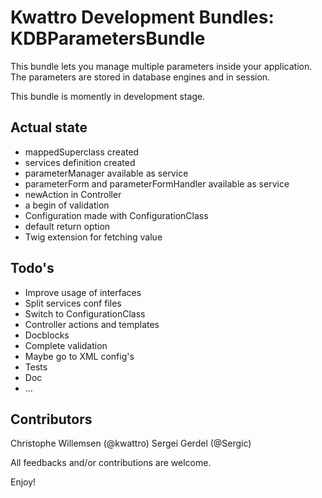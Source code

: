 Kwattro Development Bundles: KDBParametersBundle
================================================

This bundle lets you manage multiple parameters inside your application.
The parameters are stored in database engines and in session.

This bundle is momently in development stage.

Actual state
------------
- mappedSuperclass created
- services definition created
- parameterManager available as service
- parameterForm and parameterFormHandler available as service
- newAction in Controller
- a begin of validation
- Configuration made with ConfigurationClass
- default return option
- Twig extension for fetching value

Todo's
----
- Improve usage of interfaces
- Split services conf files
- Switch to ConfigurationClass
- Controller actions and templates
- Docblocks
- Complete validation
- Maybe go to XML config's
- Tests
- Doc
- ...

Contributors
------------
Christophe Willemsen (@kwattro)
Sergei Gerdel (@Sergic)

All feedbacks and/or contributions are welcome.

Enjoy!